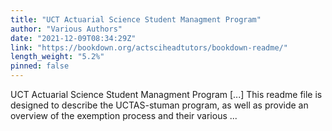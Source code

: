 ```yaml
---
title: "UCT Actuarial Science Student Managment Program"
author: "Various Authors"
date: "2021-12-09T08:34:29Z"
link: "https://bookdown.org/actsciheadtutors/bookdown-readme/"
length_weight: "5.2%"
pinned: false
---
```


UCT Actuarial Science Student Managment Program [...] This readme file is designed to describe the UCTAS-stuman program, as well as provide an overview of the exemption process and their various ...
